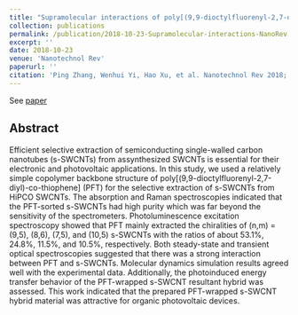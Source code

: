 ```yaml
---
title: "Supramolecular interactions of poly[(9,9-dioctylfluorenyl-2,7-diyl)-co-thiophene] with single-walled carbon nanotubes"
collection: publications
permalink: /publication/2018-10-23-Supramolecular-interactions-NanoRev
excerpt: ''
date: 2018-10-23
venue: 'Nanotechnol Rev'
paperurl: ''
citation: 'Ping Zhang, Wenhui Yi, Hao Xu, et al. Nanotechnol Rev 2018; 7(6): 487–495'
---
```

See [paper](https://www.degruyter.com/document/doi/10.1515/ntrev-2018-0041/html)

## Abstract
Efficient selective extraction of semiconducting single-walled carbon nanotubes (s-SWCNTs) from assynthesized SWCNTs is essential for their electronic and photovoltaic applications. In this study, we used a relatively simple copolymer backbone structure of poly[(9,9-dioctylfluorenyl-2,7-diyl)-co-thiophene] (PFT) for the selective extraction of s-SWCNTs from HiPCO SWCNTs. The absorption and Raman spectroscopies indicated that the PFT-sorted s-SWCNTs had high purity which was far beyond the sensitivity of the spectrometers. Photoluminescence excitation spectroscopy showed that PFT mainly extracted the chiralities of (n,m) = (9,5), (8,6), (7,5), and (10,5) s-SWCNTs with the ratios of about 53.1%, 24.8%, 11.5%, and 10.5%, respectively. Both steady-state and transient optical spectroscopies suggested that there was a strong interaction between PFT and s-SWCNTs. Molecular dynamics simulation results agreed well with the experimental data. Additionally, the photoinduced energy transfer behavior of the PFT-wrapped s-SWCNT resultant hybrid was assessed. This work indicated that the prepared PFT-wrapped s-SWCNT hybrid material was attractive for organic photovoltaic devices.

